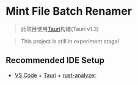 # Mint File Batch Renamer

> 此项目使用[Tauri](https://tauri.app/)构建(Tauri v1.3)

> This project is still in experiment stage!

## Recommended IDE Setup

- [VS Code](https://code.visualstudio.com/) + [Tauri](https://marketplace.visualstudio.com/items?itemName=tauri-apps.tauri-vscode) + [rust-analyzer](https://marketplace.visualstudio.com/items?itemName=rust-lang.rust-analyzer)
